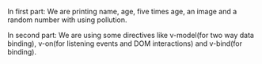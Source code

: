 In first part: 
We are printing name, age, five times age, an image and a random number with using pollution.

In second part: 
We are using some directives like v-model(for two way data binding), v-on(for listening events and DOM interactions) and v-bind(for binding).
